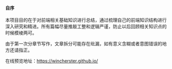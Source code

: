 #### 自序

本项目目的在于对前端相关基础知识进行总结，通过梳理自己的前端知识结构进行深入研究和精进。所有篇幅尽量推敲工整和逻辑严谨，防止以后回顾相关知识点的时候模棱两可。

由于第一次分章节写作，文章拆分可能存在纰漏，如有意义含糊或者意图错误的地方还请指正。

在线预览地址：https://wincherster.github.io/
